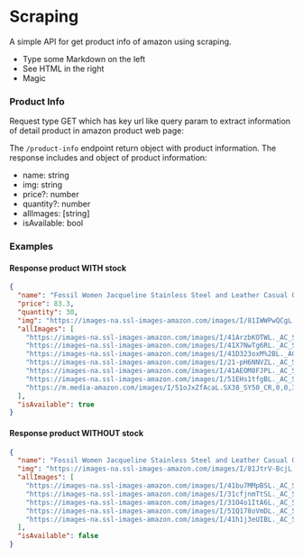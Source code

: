 # Scraping

A simple API for get product info of amazon using scraping.

- Type some Markdown on the left
- See HTML in the right
- Magic

### Product Info

Request type GET which has key url like query param to extract information of detail product in amazon product web page:

The `/product-info` endpoint return object with product information.
The response includes and object of product information:

- name: string
- img: string
- price?: number
- quantity?: number
- allImages: [string]
- isAvailable: bool

### Examples

#### Response product WITH stock

```json
{
  "name": "Fossil Women Jacqueline Stainless Steel and Leather Casual Quartz Watch",
  "price": 83.3,
  "quantity": 30,
  "img": "https://images-na.ssl-images-amazon.com/images/I/81IWWPwQCgL._AC_UY500_.jpg",
  "allImages": [
    "https://images-na.ssl-images-amazon.com/images/I/41ArzbKOTWL._AC_SR38,50_.jpg",
    "https://images-na.ssl-images-amazon.com/images/I/41X7NwTg6RL._AC_SR38,50_.jpg",
    "https://images-na.ssl-images-amazon.com/images/I/41D323oxM%2BL._AC_SR38,50_.jpg",
    "https://images-na.ssl-images-amazon.com/images/I/21-pH6NNVZL._AC_SR38,50_.jpg",
    "https://images-na.ssl-images-amazon.com/images/I/41AEOM8FJPL._AC_SR38,50_.jpg",
    "https://images-na.ssl-images-amazon.com/images/I/51EHs1tfgBL._AC_SR38,50_.jpg",
    "https://m.media-amazon.com/images/I/51oJxZfAcaL.SX38_SY50_CR,0,0,38,50_PKmb-play-button-overlay-thumb_.jpg"
  ],
  "isAvailable": true
}
```

#### Response product WITHOUT stock

```json
{
  "name": "Fossil Women Jacqueline Stainless Steel and Leather Casual Quartz Watch",
  "img": "https://images-na.ssl-images-amazon.com/images/I/81JtrV-BcjL._AC_UX466_.jpg",
  "allImages": [
    "https://images-na.ssl-images-amazon.com/images/I/41bu7MMpBSL._AC_SR38,50_.jpg",
    "https://images-na.ssl-images-amazon.com/images/I/31cfjnmTtSL._AC_SR38,50_.jpg",
    "https://images-na.ssl-images-amazon.com/images/I/31O4o1ItA6L._AC_SR38,50_.jpg",
    "https://images-na.ssl-images-amazon.com/images/I/51Q178oVmDL._AC_SR38,50_.jpg",
    "https://images-na.ssl-images-amazon.com/images/I/41h1j3eUIBL._AC_SR38,50_.jpg"
  ],
  "isAvailable": false
}
```
